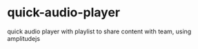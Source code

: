 # quick-audio-player
quick audio player with playlist to share content with team, using amplitudejs
